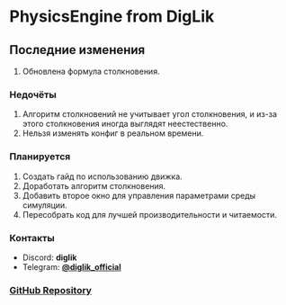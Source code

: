 # PhysicsEngine from DigLik

## Последние изменения
1. Обновлена формула столкновения.

### Недочёты
1. Алгоритм столкновений не учитывает угол столкновения, и из-за этого столкновения иногда выглядят неестественно.
2. Нельзя изменять конфиг в реальном времени.

### Планируется
1. Создать гайд по использованию движка.
2. Доработать алгоритм столкновения.
3. Добавить второе окно для управления параметрами среды симуляции.
4. Пересобрать код для лучшей производительности и читаемости.

### Контакты
* Discord: **diglik**
* Telegram: **[@diglik_official](https://t.me/diglik_official)**

### [GitHub Repository](https://github.com/DigLik/PhysicsEngine)